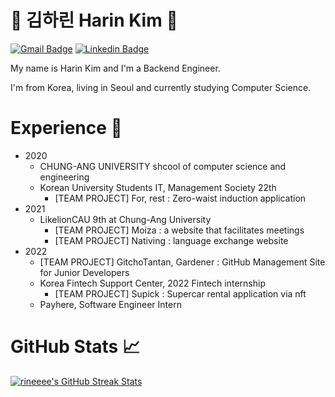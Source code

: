 # 🐥 김하린 Harin Kim 🐥
 <!-- Profile views -->
[![Gmail Badge](https://img.shields.io/badge/Gmail-d14836?style=flat-square&logo=Gmail&logoColor=white&link=mailto:icecandy1256@gmail.com)](mailto:icecandy1256@gmail.com)
[![Linkedin Badge](https://img.shields.io/badge/-LinkedIn-blue?style=flat-square&logo=Linkedin&logoColor=white&link=https://www.linkedin.com/in/%ED%95%98%EB%A6%B0-%EA%B9%80-825374253/)](https://www.linkedin.com/in/%ED%95%98%EB%A6%B0-%EA%B9%80-825374253/)

 
 <p align="left">My name is Harin Kim and I'm a Backend Engineer.
  
  I'm from Korea, living in Seoul and currently studying Computer Science.
  
<!--   I am motivated by the power of technology as a tool for positive change, with a background in Math, Physics, and Engineering. -->
</p>

# Experience 💫
- 2020
  - CHUNG-ANG UNIVERSITY shcool of computer science and engineering
  - Korean University Students IT, Management Society 22th
    - [TEAM PROJECT] For, rest : Zero-waist induction application
- 2021
  - LikelionCAU 9th at Chung-Ang University
    - [TEAM PROJECT] Moiza : a website that facilitates meetings
    - [TEAM PROJECT] Nativing : language exchange website
- 2022
  - [TEAM PROJECT] GitchoTantan, Gardener : GitHub Management Site for Junior Developers
  - Korea Fintech Support Center, 2022 Fintech internship
    - [TEAM PROJECT] Supick : Supercar rental application via nft
  - Payhere, Software Engineer Intern

# GitHub Stats 📈

<a href="https://github.com/rineeee/rineeee">
  <img align="center" src="https://github-readme-streak-stats.herokuapp.com/?user=rineeee&theme=dark" alt="rineeee's GitHub Streak Stats"/>
</a>
<br><br>


